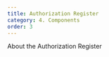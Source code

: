 ```yaml
---
title: Authorization Register
category: 4. Components
order: 3
---
```

 About the Authorization Register
